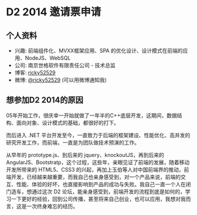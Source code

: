 # D2 2014 邀请票申请

## 个人资料

- 兴趣: 前端组件化、MVXX框架应用、SPA 的优化设计、设计模式在前端的应用、NodeJS、WebSQL
- 公司: 南京世格软件有限责任公司 - 技术总监
- 博客: [ricky52529](http://www.cnblogs.com/ricky52529/) 
- 微博: [@ricky52529](http://weibo.com/ricky52mm) (可以用微博通知我)

## 想参加D2 2014的原因

05年开始工作，很庆幸一开始就做了一年半的C++底层开发，这期间，数据结构、面向对象、设计模式的基础，都很好的打下。

而后进入 .NET 平台开发至今，一直致力于后端的框架建设、性能优化、高并发的研究开发工作，而前端，一直是为团队做技术预演的工作。

从早年的 prototype.js、到后来的 jquery、knockoutJS，再到后来的 AngularJS、Bootstratp，这个过程，这些年，亲眼见证了前端的发展，随着移动开发所带来的 HTML5、CSS3 的兴起，再加上玉伯等人对中国前端界的推动，前端开发，已经越来越重要，而我自己也亲身感受到，对一个产品来说，前端的交互、性能、体验的好坏，也直接影响到产品的成功与失败。我自己一直一个人在闭门造车，想通过这次 D2 论坛，能亲身感受到，前端开发的流程到底是如何的，学习一下更好的经验，回到公司传播，甚至将来自己创业，也可以应用，我想对我而言，这是一次终身难忘的经历。
